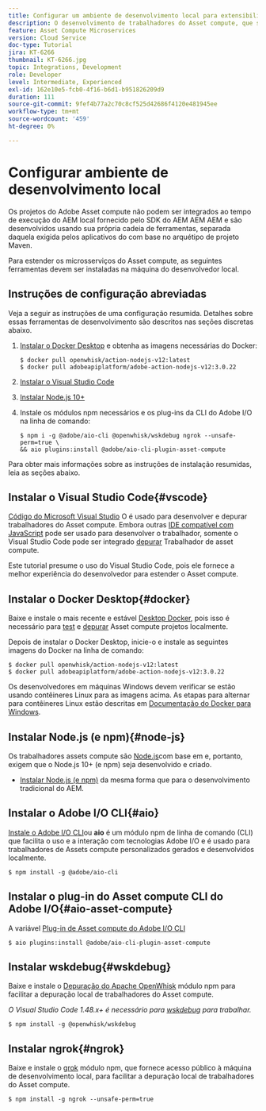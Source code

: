 ```yaml
---
title: Configurar um ambiente de desenvolvimento local para extensibilidade do Asset compute
description: O desenvolvimento de trabalhadores do Asset compute, que são aplicativos JavaScript Node.js, exigem ferramentas de desenvolvimento específicas que diferem do desenvolvimento de AEM tradicional, que vai de Node.js e vários módulos npm a Docker Desktop e Microsoft Visual Studio Code.
feature: Asset Compute Microservices
version: Cloud Service
doc-type: Tutorial
jira: KT-6266
thumbnail: KT-6266.jpg
topic: Integrations, Development
role: Developer
level: Intermediate, Experienced
exl-id: 162e10e5-fcb0-4f16-b6d1-b951826209d9
duration: 111
source-git-commit: 9fef4b77a2c70c8cf525d42686f4120e481945ee
workflow-type: tm+mt
source-wordcount: '459'
ht-degree: 0%

---
```


# Configurar ambiente de desenvolvimento local

Os projetos do Adobe Asset compute não podem ser integrados ao tempo de execução do AEM local fornecido pelo SDK do AEM AEM AEM e são desenvolvidos usando sua própria cadeia de ferramentas, separada daquela exigida pelos aplicativos do com base no arquétipo de projeto Maven.

Para estender os microsserviços do Asset compute, as seguintes ferramentas devem ser instaladas na máquina do desenvolvedor local.

## Instruções de configuração abreviadas

Veja a seguir as instruções de uma configuração resumida. Detalhes sobre essas ferramentas de desenvolvimento são descritos nas seções discretas abaixo.

1. [Instalar o Docker Desktop](https://www.docker.com/products/docker-desktop) e obtenha as imagens necessárias do Docker:

   ```
   $ docker pull openwhisk/action-nodejs-v12:latest
   $ docker pull adobeapiplatform/adobe-action-nodejs-v12:3.0.22
   ```

1. [Instalar o Visual Studio Code](https://code.visualstudio.com/download)
1. [Instalar Node.js 10+](../../local-development-environment/development-tools.md#node-js)
1. Instale os módulos npm necessários e os plug-ins da CLI do Adobe I/O na linha de comando:

   ```
   $ npm i -g @adobe/aio-cli @openwhisk/wskdebug ngrok --unsafe-perm=true \
   && aio plugins:install @adobe/aio-cli-plugin-asset-compute
   ```

Para obter mais informações sobre as instruções de instalação resumidas, leia as seções abaixo.

## Instalar o Visual Studio Code{#vscode}

[Código do Microsoft Visual Studio](https://code.visualstudio.com/download) O é usado para desenvolver e depurar trabalhadores do Asset compute. Embora outras [IDE compatível com JavaScript](../../local-development-environment/development-tools.md#set-up-the-development-ide) pode ser usado para desenvolver o trabalhador, somente o Visual Studio Code pode ser integrado [depurar](../test-debug/debug.md) Trabalhador de asset compute.

Este tutorial presume o uso do Visual Studio Code, pois ele fornece a melhor experiência do desenvolvedor para estender o Asset compute.

## Instalar o Docker Desktop{#docker}

Baixe e instale o mais recente e estável [Desktop Docker](https://www.docker.com/products/docker-desktop), pois isso é necessário para [test](../test-debug/test.md) e [depurar](../test-debug/debug.md) Asset compute projetos localmente.

Depois de instalar o Docker Desktop, inicie-o e instale as seguintes imagens do Docker na linha de comando:

```
$ docker pull openwhisk/action-nodejs-v12:latest
$ docker pull adobeapiplatform/adobe-action-nodejs-v12:3.0.22
```

Os desenvolvedores em máquinas Windows devem verificar se estão usando contêineres Linux para as imagens acima. As etapas para alternar para contêineres Linux estão descritas em [Documentação do Docker para Windows](https://docs.docker.com/docker-for-windows/).

## Instalar Node.js (e npm){#node-js}

Os trabalhadores assets compute são [Node.js](https://nodejs.org/)com base em e, portanto, exigem que o Node.js 10+ (e npm) seja desenvolvido e criado.

+ [Instalar Node.js (e npm)](../../local-development-environment/development-tools.md#node-js) da mesma forma que para o desenvolvimento tradicional do AEM.

## Instalar o Adobe I/O CLI{#aio}

[Instale o Adobe I/O CLI](../../local-development-environment/development-tools.md#aio-cli)ou __aio__ é um módulo npm de linha de comando (CLI) que facilita o uso e a interação com tecnologias Adobe I/O e é usado para trabalhadores de Assets compute personalizados gerados e desenvolvidos localmente.

```
$ npm install -g @adobe/aio-cli
```

## Instalar o plug-in do Asset compute CLI do Adobe I/O{#aio-asset-compute}

A variável [Plug-in de Asset compute do Adobe I/O CLI](https://github.com/adobe/aio-cli-plugin-asset-compute)

```
$ aio plugins:install @adobe/aio-cli-plugin-asset-compute
```

## Instalar wskdebug{#wskdebug}

Baixe e instale o [Depuração do Apache OpenWhisk](https://www.npmjs.com/package/@openwhisk/wskdebug) módulo npm para facilitar a depuração local de trabalhadores do Asset compute.

_O Visual Studio Code 1.48.x+ é necessário para [wskdebug](#wskdebug) para trabalhar._

```
$ npm install -g @openwhisk/wskdebug
```

## Instalar ngrok{#ngrok}

Baixe e instale o [grok](https://www.npmjs.com/package/ngrok) módulo npm, que fornece acesso público à máquina de desenvolvimento local, para facilitar a depuração local de trabalhadores do Asset compute.

```
$ npm install -g ngrok --unsafe-perm=true
```
